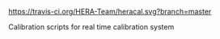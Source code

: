 https://travis-ci.org/HERA-Team/heracal.svg?branch=master

Calibration scripts for real time calibration system
